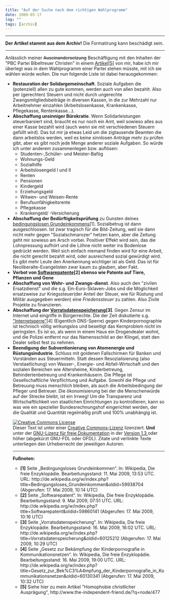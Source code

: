 ```yaml
---
title: "Auf der Suche nach dem richtigen Wahlprogramm"
date: 2009-05-17
log: ""
tags: [archiv]
---
```

<hr><b>Der Artikel stammt aus dem Archiv!</b> Die Formatirung kann beschädigt sein.<hr>
Anlässlich meiner <s>Auseinandersetzung</s> Beschäftigung mit den Inhalten der "PBC Partei Bibeltreuer Christen" in einem <a href="http://www.the-independent-friend.de/?q=node/477">Artikel[5]</a> von mir, habe ich mir überlegt was in dem Wahlprogramm einer Partei stehen müsste, mit ich sie wählen würde wollen. Die nun folgende Liste ist dabei herausgekommen:
<!--break-->
<ul>
<li><b>Restauration der Solidargemeinschaft</b>. Soziale Aufgaben die (potenziell) allen zu gute kommen, werden auch von allen bezahlt. Also per (gerechten) Steuern und nicht durch ungerechte Zwangsmitgliedsbeiträge in diversen Kassen, in die zur Mehrzahl nur Arbeitnehmer einzahlen (Arbeitslosenkasse, Krankenkasse, Pflegekasse, Rentenkasse...). </li>

<li><b>Abschaffung unsinniger Bürokratie</b>. Wenn Solidarleistungen steuerbarsiert sind, braucht es nur noch ein Amt, weil sowieso alles aus einer Kasse bezahlt wird (auch wenn sie mit verschiedenen Steuern gefüllt wird). Das tut mir ja etwas Leid um die zigtausende Beamten die dann arbeitslos werden, weil es keine sinnlosen Anträge mehr zu prüfen gibt, aber es gibt noch jede Menge anderer soziale Aufgaben. So würde ich unter anderem zusammenlegen bzw. auflösen:
<ul>
<li>Studenten-,Schüler- und Meister-Bafög</li>
<li>Wohnungs-Geld</li>
<li>Sozialhilfe</li>
<li>Arbeitslosengeld I und II</li>
<li>Renten</li>
<li>Pensionen</li>
<li>Kindergeld</li>
<li>Erziehungsgeld</li>
<li>Witwen- und Weisen-Rente</li>
<li>Berufsunfähigkeitsrente</li>
<li>Pflegekasse</li>
<li>Krankengeld/ -Versicherung</li>
</ul>
<li><b>Abschaffung der Bedürftigkeitsprüfung</b> zu Gunsten deines <a href="http://de.wikipedia.org/wiki/Bedingungsloses_Grundeinkommen">bedingungslosen Grundeinkommens</a>[1]. Sozialbetrug ist dann ausgeschlossen. Ist zwar tragisch für die Bild-Zeitung, weil sie dann nicht mehr gegen "Sozialschmarozer" hetzen kann, aber die Zeitung geht mir sowieso am Arsch vorbei. Positiver Effekt wird sein, das die Lohnpressung aufhört und die Löhne nicht weiter ins Bodenlose gedrückt werden. Weil sich einfach niemand finden wird für eine Arbeit, die nicht gerecht bezahlt wird, oder ausreichend sozial gewürdigt wird. Es gibt mehr Leute den Anerkennung wichtiger ist als Geld. Das ist für Neoliberalte-Evangelisten zwar kaum zu glauben, aber Fakt.</li>

<li><b>Verbot von <a href="http://de.wikipedia.org/wiki/Softwarepatent">Softwarepatente</a>[2] ebenso wie Patente auf Tiere, Pflanzen und  Gene</b></li>

<li><b>Abschaffung von Wehr- und Zwangs-dienst</b>. Also auch den "zivilen Ersatzdienst" und die s.g. Ein-Euro-Sklaven-Jobs</b> und die Möglichkeit ersatzweise zur Kriegssteuer(der Anteil der Steuer, wie für Rüstung und Militär ausgegeben werden)  eine <i>Friedenssteuer</i> zu zahlen. Also Zivile Projekte zu finanzieren. </li>

<li><b>Abschaffung der <a href="http://de.wikipedia.org/wiki/Vorratsdatenspeicherung">Vorratsdatenspeicherung</a>[3]</b>. Gegen Zensur im Internet und eingriffe in Bürgerrechte. Die der Zeit diskutierte s.g. <a href="http://de.wikipedia.org/wiki/Sperrung_von_Internetseiten_in_Deutschland">"Internetsperre"</a>[4] (Eigentlich DNS-Sperre) gegen Kinderpornographie ist technisch völlig wirkungslos und beseitigt das Kernproblem nicht im geringsten. Es ist so, als wenn in einem Haus ein Drogendealer wohnt, und die Polizei entfernt nur das Namensschild an der Klingel, statt den Dealer selbst fest zu nehmen. </li>

<li><b>Beendigung der Subventionierung von Atomenergie und Rüstungsindustrie</b>. Schluss mit goldenen Fallschirmen für Banken und Vorständen aus Steuermitteln. Statt dessen Resozialisierung (also Verstaatlichung) von Wasser-, Energie- und Abfall-Wirtschaft und den sozialen Bereichen wie Altersheime, Kinderbetreung, Behindertenbetreung und Krankenhäusern. Die Pflege ist Gesellschaftliche Verpflichtung und Aufgabe. Sowohl die Pflege und Betreuung muss menschlich bleiben, als auch die Arbeitsbedingung der Pfleger und Betreuer. Die ökonomisierung bei der die Menschenwürde auf der Strecke bleibt, ist ein Irrweg! Um die Transparenz und Wirtschaftlichkeit von staatlichen Einrichtungen zu kontrollieren, kann so was wie ein spezieller Bundesrechnungshof eingerichtet werden, der die Qualität und Quantität regelmäßig prüft und 100% unabhängig ist.</li>

<a rel="license" href="http://creativecommons.org/licenses/by-sa/3.0/de/"><img alt="Creative Commons License" style="border-width:0" src="http://i.creativecommons.org/l/by-sa/3.0/de/88x31.png" /></a><br />Dieser <span xmlns:dc="http://purl.org/dc/elements/1.1/" href="http://purl.org/dc/dcmitype/Text" rel="dc:type">Text</span> ist unter einer <a rel="license" href="http://creativecommons.org/licenses/by-sa/3.0/de/">Creative Commons-Lizenz</a> lizenziert. <b>Und</b> unter der <a href="http://de.wikipedia.org/wiki/GFDL">GNU-Lizenz für freie Dokumentation</a> in der <a href="http://www.gnu.org/licenses/fdl-1.3.html">Version 1.3 </a> oder höher (abgekürzt GNU-FDL oder GFDL). Zitate und verlinkte Texte unterliegen den Urheberrecht der jeweiligen Autoren.

<hr>
<b>Fußnoten:</b>
<ul>
<li><b>[1]</b> Seite „Bedingungsloses Grundeinkommen“. In: Wikipedia, Die freie Enzyklopädie. Bearbeitungsstand: 11. Mai 2009, 13:53 UTC. URL: http://de.wikipedia.org/w/index.php?title=Bedingungsloses_Grundeinkommen&oldid=59938704 (Abgerufen: 17. Mai 2009, 10:14 UTC)  </li>
<li><b>[2]</b> Seite „Softwarepatent“. In: Wikipedia, Die freie Enzyklopädie. Bearbeitungsstand: 9. Mai 2009, 07:51 UTC. URL: http://de.wikipedia.org/w/index.php?title=Softwarepatent&oldid=59860141 (Abgerufen: 17. Mai 2009, 10:16 UTC)   </li>
<li><b>[3]</b> Seite „Vorratsdatenspeicherung“. In: Wikipedia, Die freie Enzyklopädie. Bearbeitungsstand: 16. Mai 2009, 16:02 UTC. URL: http://de.wikipedia.org/w/index.php?title=Vorratsdatenspeicherung&oldid=60125212 (Abgerufen: 17. Mai 2009, 10:29 UTC)   </li>
<li><b>[4]</b> Seite „Gesetz zur Bekämpfung der Kinderpornografie in Kommunikationsnetzen“. In: Wikipedia, Die freie Enzyklopädie. Bearbeitungsstand: 16. Mai 2009, 19:00 UTC. URL: http://de.wikipedia.org/w/index.php?title=Gesetz_zur_Bek%C3%A4mpfung_der_Kinderpornografie_in_Kommunikationsnetzen&oldid=60130341 (Abgerufen: 17. Mai 2009, 10:32 UTC)  </li>
<li><b>[5]</b> Siehe hier zu mein Artikel "Homophobie christlicher Ausprägung", http://www.the-independent-friend.de/?q=node/477  </li>
